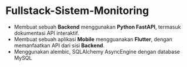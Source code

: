 # Fullstack-Sistem-Monitoring

- Membuat sebuah **Backend** menggunakan **Python FastAPI**, termasuk dokumentasi API interaktif.
- Membuat sebuah aplikasi **Mobile** mengguanakan **Flutter**, dengan memanfaatkan API dari sisi **Backend**.
- Menggunakan alembic, SQLAlchemy AsyncEngine dengan database MySQL
